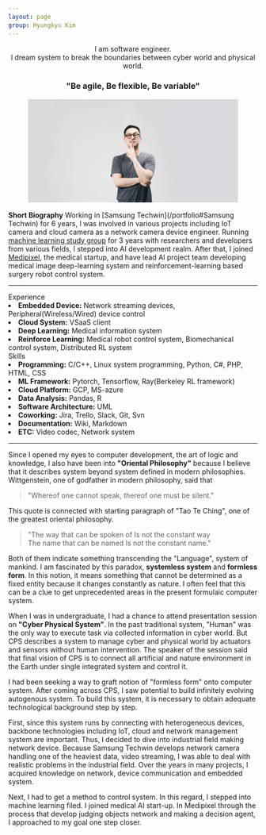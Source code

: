 ```yaml
---
layout: page
group: Hyungkyu Kim
---
```

<div align="center">
    I am software engineer.<br>
    I dream system to break the boundaries between cyber world and physical world.<br>
    <h3>"Be agile, Be flexible, Be variable"</h3>
</div>

<div>
    <figure>
      <img src="/images/profile.JPG">
    </figure>
</div>

**Short Biography** Working in [Samsung Techwin](/portfolio#Samsung Techwin) for 6 years, I was involved in various projects including IoT camera and cloud camera as a network camera device engineer.
Running [machine learning study group](https://www.facebook.com/Deepsight-1780933522021742/) for 3 years with researchers and developers from various fields, I stepped into AI development realm.
After that, I joined [Medipixel](/portfolio#Medipixel), the medical startup, and have lead AI project team developing medical image deep-learning system and reinforcement-learning based surgery robot control system.

---

<div class="profile">
    <div class="profile__left">
        <div class="private_info">Experience</div>
        <li><strong>Embedded Device:</strong> Network streaming devices, Peripheral(Wireless/Wired) device control</li>
        <li><strong>Cloud System:</strong> VSaaS client</li> 
        <li><strong>Deep Learning:</strong> Medical information system</li>
        <li><strong>Reinforce Learning:</strong> Medical robot control system, Biomechanical control system, Distributed RL system</li>
    </div>
    <div class="profile__right">
        <div class="private_info">Skills</div> 
        <li><strong>Programming:</strong> C/C++, Linux system programming, Python, C#, PHP, HTML, CSS</li>
        <li><strong>ML Framework:</strong> Pytorch, Tensorflow, Ray(Berkeley RL framework)</li>
        <li><strong>Cloud Platform:</strong> GCP, MS-azure</li>
        <li><strong>Data Analysis:</strong> Pandas, R</li>
        <li><strong>Software Architecture:</strong> UML</li>
        <li><strong>Coworking:</strong> Jira, Trello, Slack, Git, Svn</li>
        <li><strong>Documentation:</strong> Wiki, Markdown</li>
        <li><strong>ETC:</strong> Video codec, Network system</li>
    </div>
</div>

---

Since I opened my eyes to computer development, the art of logic and knowledge, I also have been into **"Oriental Philosophy"**
because I believe that it describes system beyond system defined in modern philosophies. 
Wittgenstein, one of godfather in modern philosophy, said that 

> "Whereof one cannot speak, thereof one must be silent."

This quote is connected with starting paragraph of "Tao Te Ching", one of the greatest oriental philosophy.

>"The way that can be spoken of Is not the constant way  
The name that can be named Is not the constant name."

Both of them indicate something transcending the "Language", system of mankind.
I am fascinated by this paradox, **systemless system** and **formless form**.
In this notion, it means something that cannot be determined as a fixed entity because it changes constantly as nature.
I often feel that this can be a clue to get unprecedented areas in the present formulaic computer system.

When I was in undergraduate, I had a chance to attend presentation session on **"Cyber Physical System"**. 
In the past traditional system, "Human" was the only way to execute task via collected information in cyber world.
But CPS describes a system to manage cyber and physical world by actuators and sensors without human intervention.
The speaker of the session said that final vision of CPS is to connect all artificial and nature environment in the Earth under single integrated system and control it.

I had been seeking a way to graft notion of "formless form" onto computer system.
After coming across CPS, I saw potential to build infinitely evolving autogenous system. 
To build this system, it is necessary to obtain adequate technological background step by step.

First, since this system runs by connecting with heterogeneous devices, backbone technologies including IoT, cloud and network management system are important. 
Thus, I decided to dive into industrial field making network device. 
Because Samsung Techwin develops network camera handling one of the heaviest data, video streaming, I was able to deal with realistic problems in the industrial field. 
Over the years in many projects, I acquired knowledge on network, device communication and embedded system. 

Next, I had to get a method to control system. 
In this regard, I stepped into machine learning filed. 
I joined medical AI start-up. 
In Medipixel through the process that develop judging objects network and making a decision agent, I approached to my goal one step closer.